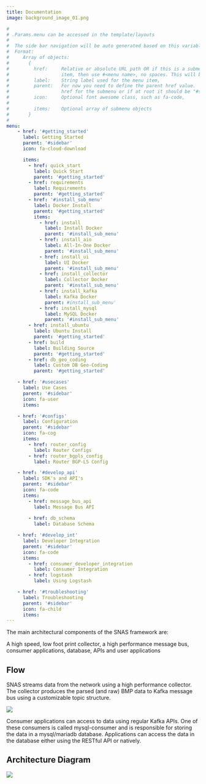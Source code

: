 ```yaml
---
title: Documentation
image: background_image_01.png

#
# .Params.menu can be accessed in the template/layouts
#
#  The side bar navigation will be auto generated based on this variable
#  Format:
#     Array of objects:
#       {
#         href:     Relative or absolute URL path OR if this is a submenu
#                   item, then use #<menu name>, no spaces. This will be the menu id
#         label:    String label used for the menu item,
#         parent:   For now you need to define the parent href value.  The parent is the
#                   href for the submenu or if at root it should be "#sidebar"
#         icon:     Optional font awesome class, such as fa-code,
#
#         items:    Optional array of submenu objects
#       }
#
menu:
    - href: '#getting_started'
      label: Getting Started
      parent: '#sidebar'
      icon: fa-cloud-download

      items:
        - href: quick_start
          label: Quick Start
          parent: '#getting_started'
        - href: requirements
          label: Requirements
          parent: '#getting_started'
        - href: '#install_sub_menu'
          label: Docker Install
          parent: '#getting_started'
          items:
            - href: install
              label: Install Docker
              parent: '#install_sub_menu'
            - href: install_aio
              label: All-In-One Docker
              parent: '#install_sub_menu'
            - href: install_ui
              label: UI Docker
              parent: '#install_sub_menu'
            - href: install_collector
              label: Collector Docker
              parent: '#install_sub_menu'
            - href: install_kafka
              label: Kafka Docker
              parent: #install_sub_menu'
            - href: install_mysql
              label: MySQL Docker
              parent: '#install_sub_menu'
        - href: install_ubuntu
          label: Ubuntu Install
          parent: '#getting_started'
        - href: build
          label: Building Source
          parent: '#getting_started'
        - href: db_geo_coding
          label: Custom DB Geo-Coding          
          parent: '#getting_started'

    - href: '#usecases'
      label: Use Cases
      parent: '#sidebar'
      icon: fa-user
      items:

    - href: '#configs'
      label: Configuration
      parent: '#sidebar'
      icon: fa-cog
      items:
        - href: router_config
          label: Router Configs
        - href: router_bgpls_config
          label: Router BGP-LS Config

    - href: '#develop_api'
      label: SDK's and API's
      parent: '#sidebar'
      icon: fa-code
      items:
        - href: message_bus_api
          label: Message Bus API
          
        - href: db_schema
          label: Database Schema

    - href: '#develop_int'
      label: Developer Integration
      parent: '#sidebar'
      icon: fa-code
      items:
        - href: consumer_developer_integration
          label: Consumer Integration
        - href: logstash
          label: Using Logstash

    - href: '#troubleshooting'
      label: Troubleshooting
      parent: '#sidebar'
      icon: fa-child
      items:
---
```


The main architectural components of the SNAS framework are:

A high speed, low foot print collector, a high performance message bus, consumer applications, database, APIs and user applications

<!--more-->

## Flow

SNAS streams data from the network using a high performance collector.
    The collector produces the parsed (and raw) BMP data to Kafka message bus
    using a customizable topic structure.

![](/img/arch1.svg)

Consumer applications can access to data using regular Kafka APIs.
    One of these consumers is called mysql-consumer and is responsible for
    storing the data in a mysql/mariadb database. Applications can access
    the data in the database either using the RESTful API or natively.

## Architecture Diagram

![](/img/arch2-1.svg)
